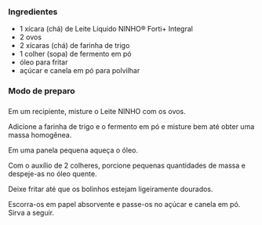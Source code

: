 ### Ingredientes

- 1 xícara (chá) de Leite Líquido NINHO® Forti+ Integral
- 2 ovos
- 2 xícaras (chá) de farinha de trigo
- 1 colher (sopa) de fermento em pó
- óleo para fritar
- açúcar e canela em pó para polvilhar

### Modo de preparo

### 

Em um recipiente, misture o Leite NINHO com os ovos.

Adicione a farinha de trigo e o fermento em pó e misture bem até obter uma massa homogênea.

Em uma panela pequena aqueça o óleo.

Com o auxílio de 2 colheres, porcione pequenas quantidades de massa e despeje-as no óleo quente.

Deixe fritar até que os bolinhos estejam ligeiramente dourados.

Escorra-os em papel absorvente e passe-os no açúcar e canela em pó. Sirva a seguir.